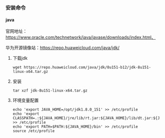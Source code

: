 ### 安装命令

#### java

官网地址：https://www.oracle.com/technetwork/java/javase/downloads/index.html、

华为开源镜像站：https://repo.huaweicloud.com/java/jdk/

1. 下载jdk

   ```shell
   wget https://repo.huaweicloud.com/java/jdk/8u151-b12/jdk-8u151-linux-x64.tar.gz
   ```

2. 安装

   ```
   tar xzf jdk-8u151-linux-x64.tar.gz
   ```

3. 环境变量配置

   ```shell
   echo 'export JAVA_HOME=/opt/jdk1.8.0_151' >> /etc/profile
   echo 'export CLASSPATH=.:${JAVA_HOME}/jre/lib/rt.jar:${JAVA_HOME}/lib/dt.jar:${JAVA_HOME}/lib/tools.jar' >> /etc/profile
   echo 'export PATH=$PATH:${JAVA_HOME}/bin' >> /etc/profile
   source /etc/profile
   ```

